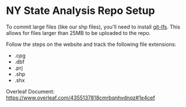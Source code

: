 # NY State Analysis Repo Setup

To commit large files (like our shp files), you'll need to install [git-lfs](https://git-lfs.com). This allows for files larger than 25MB to be uploaded to the repo.

Follow the steps on the website and track the following file extensions:
- .cpg
- .dbf
- .prj
- .shp
- .shx


Overleaf Document: https://www.overleaf.com/4355137818cmrbqnhvdnqz#1e4cef